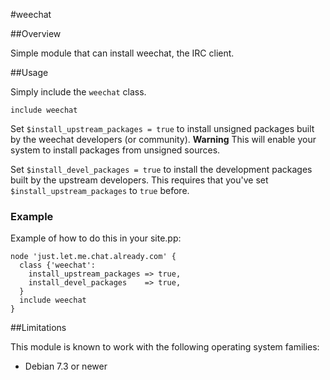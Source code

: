 #weechat

##Overview

Simple module that can install weechat, the IRC client. 


##Usage

Simply include the `weechat` class.

    include weechat

Set `$install_upstream_packages = true` to install unsigned packages built by
the weechat developers (or community). __Warning__ This will enable your system
to install packages from unsigned sources.

Set `$install_devel_packages = true` to install the development packages built
by the upstream developers. This requires that you've set
`$install_upstream_packages` to `true` before.

### Example

Example of how to do this in your site.pp:

    node 'just.let.me.chat.already.com' {
      class {'weechat':
        install_upstream_packages => true,
        install_devel_packages    => true,
      }
      include weechat
    }

##Limitations

This module is known to work with the following operating system families:

 - Debian 7.3 or newer


